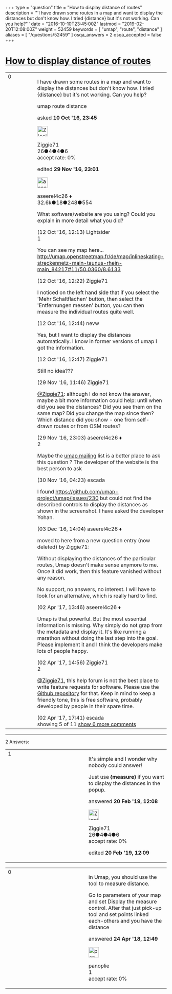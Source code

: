 +++
type = "question"
title = "How to display distance of routes"
description = '''I have drawn some routes in a map and want to display the distances but don&#x27;t know how. I tried {distance} but it&#x27;s not working. Can you help?'''
date = "2016-10-10T23:45:00Z"
lastmod = "2019-02-20T12:08:00Z"
weight = 52459
keywords = [ "umap", "route", "distance" ]
aliases = [ "/questions/52459" ]
osqa_answers = 2
osqa_accepted = false
+++

<div class="headNormal">

# [How to display distance of routes](/questions/52459/how-to-display-distance-of-routes)

</div>

<div id="main-body">

<div id="askform">

<table id="question-table" style="width:100%;">
<colgroup>
<col style="width: 50%" />
<col style="width: 50%" />
</colgroup>
<tbody>
<tr>
<td style="width: 30px; vertical-align: top"><div class="vote-buttons">
<span id="post-52459-upvote" class="ajax-command post-vote up" rel="nofollow" title="I like this post (click again to cancel)"> </span>
<div id="post-52459-score" class="post-score" title="current number of votes">
0
</div>
<span id="post-52459-downvote" class="ajax-command post-vote down" rel="nofollow" title="I dont like this post (click again to cancel)"> </span> <span id="favorite-mark" class="ajax-command favorite-mark" rel="nofollow" title="mark/unmark this question as favorite (click again to cancel)"> </span>
<div id="favorite-count" class="favorite-count">
&#10;</div>
</div></td>
<td><div id="item-right">
<div class="question-body">
<p>I have drawn some routes in a map and want to display the distances but don't know how. I tried {distance} but it's not working. Can you help?</p>
</div>
<div id="question-tags" class="tags-container tags">
<span class="post-tag tag-link-umap" rel="tag" title="see questions tagged &#39;umap&#39;">umap</span> <span class="post-tag tag-link-route" rel="tag" title="see questions tagged &#39;route&#39;">route</span> <span class="post-tag tag-link-distance" rel="tag" title="see questions tagged &#39;distance&#39;">distance</span>
</div>
<div id="question-controls" class="post-controls">
&#10;</div>
<div class="post-update-info-container">
<div class="post-update-info post-update-info-user">
<p>asked <strong>10 Oct '16, 23:45</strong></p>
<img src="https://secure.gravatar.com/avatar/ca3695a4be4b550609f8930cf3c510f1?s=32&amp;d=identicon&amp;r=g" class="gravatar" width="32" height="32" alt="Ziggie71&#39;s gravatar image" />
<p><span>Ziggie71</span><br />
<span class="score" title="26 reputation points">26</span><span title="4 badges"><span class="badge1">●</span><span class="badgecount">4</span></span><span title="4 badges"><span class="silver">●</span><span class="badgecount">4</span></span><span title="6 badges"><span class="bronze">●</span><span class="badgecount">6</span></span><br />
<span class="accept_rate" title="Rate of the user&#39;s accepted answers">accept rate:</span> <span title="Ziggie71 has no accepted answers">0%</span></p>
</div>
<div class="post-update-info post-update-info-edited">
<p><span> edited <strong>29 Nov '16, 23:01</strong> </span></p>
<img src="https://secure.gravatar.com/avatar/66f0dc05b44574e3894be07b0b37cf37?s=32&amp;d=identicon&amp;r=g" class="gravatar" width="32" height="32" alt="aseerel4c26&#39;s gravatar image" />
<p><span>aseerel4c26 ♦</span><br />
<span class="score" title="32615 reputation points"><span>32.6k</span></span><span title="18 badges"><span class="badge1">●</span><span class="badgecount">18</span></span><span title="248 badges"><span class="silver">●</span><span class="badgecount">248</span></span><span title="554 badges"><span class="bronze">●</span><span class="badgecount">554</span></span></p>
</div>
</div>
<div id="comments-container-52459" class="comments-container">
<span id="52496"></span>
<div id="comment-52496" class="comment">
<div id="post-52496-score" class="comment-score">
&#10;</div>
<div class="comment-text">
<p>What software/website are you using? Could you explain in more detail what you did?</p>
</div>
<div id="comment-52496-info" class="comment-info">
<span class="comment-age">(12 Oct '16, 12:13)</span> <span class="comment-user userinfo">Lightsider</span>
</div>
</div>
<span id="52497"></span>
<div id="comment-52497" class="comment">
<div id="post-52497-score" class="comment-score">
1
</div>
<div class="comment-text">
<p>You can see my map here... <a href="http://umap.openstreetmap.fr/de/map/inlineskating-streckennetz-main-taunus-rhein-main_84217#11/50.0360/8.6133">http://umap.openstreetmap.fr/de/map/inlineskating-streckennetz-main-taunus-rhein-main_84217#11/50.0360/8.6133</a></p>
</div>
<div id="comment-52497-info" class="comment-info">
<span class="comment-age">(12 Oct '16, 12:22)</span> <span class="comment-user userinfo">Ziggie71</span>
</div>
</div>
<span id="52498"></span>
<div id="comment-52498" class="comment">
<div id="post-52498-score" class="comment-score">
&#10;</div>
<div class="comment-text">
<p>I noticed on the left hand side that if you select the 'Mehr Schaltflachen' button, then select the 'Entfernungen messen' button, you can then measure the individual routes quite well.</p>
</div>
<div id="comment-52498-info" class="comment-info">
<span class="comment-age">(12 Oct '16, 12:44)</span> <span class="comment-user userinfo">nevw</span>
</div>
</div>
<span id="52499"></span>
<div id="comment-52499" class="comment not_top_scorer">
<div id="post-52499-score" class="comment-score">
&#10;</div>
<div class="comment-text">
<p>Yes, but I want to display the distances automatically. I know in former versions of umap I got the information.</p>
</div>
<div id="comment-52499-info" class="comment-info">
<span class="comment-age">(12 Oct '16, 12:47)</span> <span class="comment-user userinfo">Ziggie71</span>
</div>
</div>
<span id="53169"></span>
<div id="comment-53169" class="comment not_top_scorer">
<div id="post-53169-score" class="comment-score">
&#10;</div>
<div class="comment-text">
<p>Still no idea???</p>
</div>
<div id="comment-53169-info" class="comment-info">
<span class="comment-age">(29 Nov '16, 11:46)</span> <span class="comment-user userinfo">Ziggie71</span>
</div>
</div>
<span id="53174"></span>
<div id="comment-53174" class="comment not_top_scorer">
<div id="post-53174-score" class="comment-score">
&#10;</div>
<div class="comment-text">
<p><a href="http://help.openstreetmap.org/users/12298/ziggie71">@Ziggie71</a>: although I do not know the answer, maybe a bit more information could help: until when did you see the distances? Did you see them on the same map? Did you change the map since then? Which distance did you show - one from self-drawn routes or from OSM routes?</p>
</div>
<div id="comment-53174-info" class="comment-info">
<span class="comment-age">(29 Nov '16, 23:03)</span> <span class="comment-user userinfo">aseerel4c26 ♦</span>
</div>
</div>
<span id="53175"></span>
<div id="comment-53175" class="comment">
<div id="post-53175-score" class="comment-score">
2
</div>
<div class="comment-text">
<p>Maybe the <a href="https://lists.openstreetmap.org/listinfo/umap">umap mailing</a> list is a better place to ask this question ? The developer of the website is the best person to ask</p>
</div>
<div id="comment-53175-info" class="comment-info">
<span class="comment-age">(30 Nov '16, 04:23)</span> <span class="comment-user userinfo">escada</span>
</div>
</div>
<span id="53229"></span>
<div id="comment-53229" class="comment not_top_scorer">
<div id="post-53229-score" class="comment-score">
&#10;</div>
<div class="comment-text">
<p>I found <a href="https://github.com/umap-project/umap/issues/230">https://github.com/umap-project/umap/issues/230</a> but could not find the described controls to display the distances as shown in the screenshot. I have asked the developer Yohan.</p>
</div>
<div id="comment-53229-info" class="comment-info">
<span class="comment-age">(03 Dec '16, 14:04)</span> <span class="comment-user userinfo">aseerel4c26 ♦</span>
</div>
</div>
<span id="55439"></span>
<div id="comment-55439" class="comment not_top_scorer">
<div id="post-55439-score" class="comment-score">
&#10;</div>
<div class="comment-text">
<p><span class="small">moved to here from a new question entry (now deleted) by Ziggie71:</span></p>
<p>Without displaying the distances of the particular routes, Umap doesn't make sense anymore to me. Once it did work, then this feature vanished without any reason.</p>
<p>No support, no answers, no interest. I will have to look for an alternative, which is really hard to find.</p>
</div>
<div id="comment-55439-info" class="comment-info">
<span class="comment-age">(02 Apr '17, 13:46)</span> <span class="comment-user userinfo">aseerel4c26 ♦</span>
</div>
</div>
<span id="55445"></span>
<div id="comment-55445" class="comment not_top_scorer">
<div id="post-55445-score" class="comment-score">
&#10;</div>
<div class="comment-text">
<p>Umap is that powerful. But the most essential information is missing. Why simply do not grap from the metadata and display it. It's like running a marathon without doing the last step into the goal. Please implement it and I think the developers make lots of people happy.</p>
</div>
<div id="comment-55445-info" class="comment-info">
<span class="comment-age">(02 Apr '17, 14:56)</span> <span class="comment-user userinfo">Ziggie71</span>
</div>
</div>
<span id="55454"></span>
<div id="comment-55454" class="comment">
<div id="post-55454-score" class="comment-score">
2
</div>
<div class="comment-text">
<p><a href="https://help.openstreetmap.org/users/12298/ziggie71">@Ziggie71</a>, this help forum is not the best place to write feature requests for software. Please use the <a href="https://github.com/umap-project/umap">Github repository</a> for that. Keep in mind to keep a friendly tone, this is free software, probably developed by people in their spare time.</p>
</div>
<div id="comment-55454-info" class="comment-info">
<span class="comment-age">(02 Apr '17, 17:41)</span> <span class="comment-user userinfo">escada</span>
</div>
</div>
</div>
<div id="comment-tools-52459" class="comment-tools">
<span class="comments-showing"> showing 5 of 11 </span> <a href="#" class="show-all-comments-link">show 6 more comments</a>
</div>
<div class="clear">
&#10;</div>
<div id="comment-52459-form-container" class="comment-form-container">
&#10;</div>
<div class="clear">
&#10;</div>
</div></td>
</tr>
</tbody>
</table>

------------------------------------------------------------------------

<div class="tabBar">

<span id="sort-top"></span>

<div class="headQuestions">

2 Answers:

</div>

</div>

<span id="68068"></span>

<div id="answer-container-68068" class="answer answered-by-owner">

<table style="width:100%;">
<colgroup>
<col style="width: 50%" />
<col style="width: 50%" />
</colgroup>
<tbody>
<tr>
<td style="width: 30px; vertical-align: top"><div class="vote-buttons">
<span id="post-68068-upvote" class="ajax-command post-vote up" rel="nofollow" title="I like this post (click again to cancel)"> </span>
<div id="post-68068-score" class="post-score" title="current number of votes">
1
</div>
<span id="post-68068-downvote" class="ajax-command post-vote down" rel="nofollow" title="I dont like this post (click again to cancel)"> </span>
</div></td>
<td><div class="item-right">
<div class="answer-body">
<p>It's simple and I wonder why nobody could answer!</p>
<p>Just use <strong>{measure}</strong> if you want to display the distances in the popup.</p>
</div>
<div class="answer-controls post-controls">
&#10;</div>
<div class="post-update-info-container">
<div class="post-update-info post-update-info-user">
<p>answered <strong>20 Feb '19, 12:08</strong></p>
<img src="https://secure.gravatar.com/avatar/ca3695a4be4b550609f8930cf3c510f1?s=32&amp;d=identicon&amp;r=g" class="gravatar" width="32" height="32" alt="Ziggie71&#39;s gravatar image" />
<p><span>Ziggie71</span><br />
<span class="score" title="26 reputation points">26</span><span title="4 badges"><span class="badge1">●</span><span class="badgecount">4</span></span><span title="4 badges"><span class="silver">●</span><span class="badgecount">4</span></span><span title="6 badges"><span class="bronze">●</span><span class="badgecount">6</span></span><br />
<span class="accept_rate" title="Rate of the user&#39;s accepted answers">accept rate:</span> <span title="Ziggie71 has no accepted answers">0%</span></p>
</div>
<div class="post-update-info post-update-info-edited">
<p><span> edited <strong>20 Feb '19, 12:09</strong> </span></p>
</div>
</div>
<div id="comments-container-68068" class="comments-container">
&#10;</div>
<div id="comment-tools-68068" class="comment-tools">
&#10;</div>
<div class="clear">
&#10;</div>
<div id="comment-68068-form-container" class="comment-form-container">
&#10;</div>
<div class="clear">
&#10;</div>
</div></td>
</tr>
</tbody>
</table>

</div>

<span id="63102"></span>

<div id="answer-container-63102" class="answer">

<table style="width:100%;">
<colgroup>
<col style="width: 50%" />
<col style="width: 50%" />
</colgroup>
<tbody>
<tr>
<td style="width: 30px; vertical-align: top"><div class="vote-buttons">
<span id="post-63102-upvote" class="ajax-command post-vote up" rel="nofollow" title="I like this post (click again to cancel)"> </span>
<div id="post-63102-score" class="post-score" title="current number of votes">
0
</div>
<span id="post-63102-downvote" class="ajax-command post-vote down" rel="nofollow" title="I dont like this post (click again to cancel)"> </span>
</div></td>
<td><div class="item-right">
<div class="answer-body">
<p>in Umap, you should use the tool to measure distance.</p>
<p>Go to parameters of your map and set Display the measure control. After that just pick-up tool and set points linked each-others and you have the distance</p>
</div>
<div class="answer-controls post-controls">
&#10;</div>
<div class="post-update-info-container">
<div class="post-update-info post-update-info-user">
<p>answered <strong>24 Apr '18, 12:49</strong></p>
<img src="https://secure.gravatar.com/avatar/3191f000bb276b0bb0e3d6984674fb1f?s=32&amp;d=identicon&amp;r=g" class="gravatar" width="32" height="32" alt="panoplie&#39;s gravatar image" />
<p><span>panoplie</span><br />
<span class="score" title="1 reputation points">1</span><br />
<span class="accept_rate" title="Rate of the user&#39;s accepted answers">accept rate:</span> <span title="panoplie has no accepted answers">0%</span></p>
</div>
</div>
<div id="comments-container-63102" class="comments-container">
&#10;</div>
<div id="comment-tools-63102" class="comment-tools">
&#10;</div>
<div class="clear">
&#10;</div>
<div id="comment-63102-form-container" class="comment-form-container">
&#10;</div>
<div class="clear">
&#10;</div>
</div></td>
</tr>
</tbody>
</table>

</div>

<div class="paginator-container-left">

</div>

</div>

</div>

